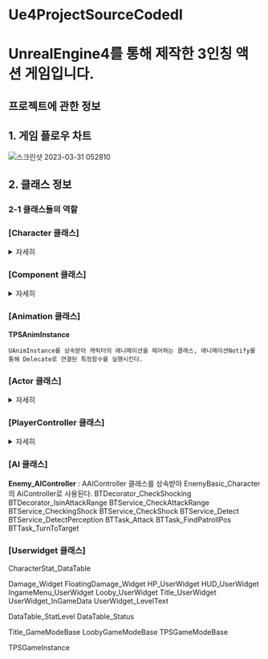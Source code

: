 # Ue4ProjectSourceCodedI
# UnrealEngine4를 통해 제작한 3인칭 액션 게임입니다.


## 프로젝트에 관한 정보
## 1. 게임 플로우 차트

![스크린샷 2023-03-31 052810](https://user-images.githubusercontent.com/85017198/228956615-da278aba-7889-4aa5-9b30-9af6976d4446.png)


## 2. 클래스 정보
### 2-1 클래스들의 역할
### [Character 클래스]
<details>
    <summary>자세히</summary>


**Basic_Character**

    ACharacter 클래스를 상속받는 가장 기본적인 캐릭터 클래스, 공통되는 TakeDamage, DieCharacter, Buff, DeBuff를 수행
                  
**TPS_Character**

    ABasic_Character를 상속 받음, 플래이어 캐릭터를 조종하는 클래스

**EnemyBasic_Character**

    ABasic_Character를 상속 받음, 적 캐릭터의 공통되는 속성을 모아 놓은 클래스, 캐릭터가 데미지를 입을 시 플로팅 데미지 출력, 사망시 포인트 획득
                        
**EnemyMelee_Character**

    AEnemyBasic_Character를 상속 받음, 적 캐릭터 중에서 근거리 공격을 수행하는 캐릭터 클래스

**EnemyRange_Character**

    AEnemyBasic_Character를 상속 받음, 적 캐릭터 중에서 원거리 공격을 수행하는 캐릭터 클래스, 화살을 스폰하여 발사


</details>

### [Component 클래스]
<details>
    <summary>자세히</summary>
    
    
**Character_Stat_Component**

    UActorComponent를 상속받아 Basic_Character에 구성되는 클래스, 캐릭터의 체력, 공격력, 특성 등의 정보를 제어한다. 

    
</details>
    
### [Animation 클래스]
**TPSAnimInstance**

    UAnimInstance를 상속받아 캐릭터의 애니메이션을 제어하는 클래스, 애니메이션Notify를 통해 Delecate로 연결된 특정함수를 실행시킨다. 


### [Actor 클래스]
<details>
    <summary>자세히</summary>
    
    
**Weapon_Actor** 

    AAcor 클래스를 상속 받음, TPS_Character가 사용하는 무기 클래스로 공격시 플레이어의 정보를 받아 데미지를 준다.  

**Actor_GhostTail** 

    AAcor 클래스를 상속 받음, 캐릭터가 특정 행동을 취할시 잔상효과를 위해 생성된다.

**Actor_RewardBox**

    AAcor 클래스를 상속 받음, 스테이지 클리어시 생성되는 보상상자이다. 플레이어와 Overlap시 플레이어의 Interaction 델리케이트 함수를 활성화 시킨다.  
                  
**Actor_SpawnSkill_Q** 

    AAcor 클래스를 상속 받음, 플레이어가 스킬사용시 생성되어 적과 Overlap시 데미지를 준다.

**SPWArrow_Actor**

    AAcor 클래스를 상속 받음, EnemyRange_Character가 공격시 생성되어 손에 부착된다. Shooting 함수를 통해 부착을 해제하고 타겟을 향해 날아간다.
                  
**LevelScriptActor_Battle**

    ALevelScriptActor 클래스를 상속받아 레벨블루프린터의 부모클래스로 사용, 게임플로우에 따라 적, UI, 보상 상자를 생성한다.

</details>
    
### [PlayerController 클래스]
<details>
    <summary>자세히</summary>
    
    
**TPSPlayerController** :

    APlayerController 클래스를 상속받음, 전투레벨에서 사용하는 플레이어컨트롤러로 주로 UI를 생성및 제거하는 역할을 한다.
    
**TPSUI_PlayerController** 

    APlayerController 클래스를 상속받음, Title 레벨에서 사용하는 플레이어 컨트롤러 TitleUI 를 제어하기위해 사용한다.
    
**LoobyUIPlayerController**

    APlayerController 클래스를 상속받음, Lobby 레벨에서 사용하는 플레이어 컨트롤러 LobbyUI 를 제어하기위해 사용한다.

</details>
    
### [AI 클래스]
**Enemy_AIController** : AAIController 클래스를 상속받아 EnemyBasic_Character의 AiController로 사용된다. 
BTDecorator_CheckShocking
BTDecorator_IsinAttackRange
BTService_CheckAttackRange
BTService_CheckingShock
BTService_CheckShock
BTService_Detect
BTService_DetectPerception
BTTask_Attack
BTTask_FindPatrollPos
BTTask_TurnToTarget

### [Userwidget 클래스]







CharacterStat_DataTable

Damage_Widget
FloatingDamage_Widget
HP_UserWidget
HUD_UserWidget
IngameMenu_UserWidget
Looby_UserWidget
Title_UserWidget
UserWidget_InGameData
UserWidget_LevelText

DataTable_StatLevel
DataTable_Status









Title_GameModeBase
LoobyGameModeBase
TPSGameModeBase

TPSGameInstance




















